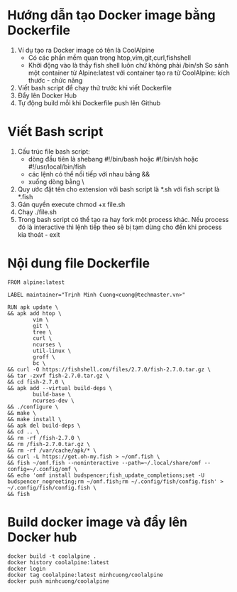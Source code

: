 # Hướng dẫn tạo Docker image bằng Dockerfile

1. Ví dụ tạo ra Docker image có tên là CoolAlpine
	+ Có các phần mềm quan trọng htop,vim,git,curl,fishshell
	+ Khởi động vào là thấy fish shell luôn chứ không phải /bin/sh
	So sánh một container từ Alpine:latest với container tạo ra từ CoolAlpine: kích thước - chức năng
2. Viết bash script để chạy thử trước khi viết Dockerfile
3. Đẩy lên Docker Hub
4. Tự động build mỗi khi Dockerfile push lên Github


# Viết Bash script
1. Cấu trúc file bash script:
	+ dòng đầu tiên là shebang #!/bin/bash hoặc #!/bin/sh hoặc #!/usr/local/bin/fish
	+ các lệnh có thể nối tiếp với nhau bằng &&
	+ xuống dòng bằng \
2. Quy ước đặt tên cho extension với bash script là *.sh với fish script là *.fish
3. Gán quyền execute chmod +x file.sh
4. Chạy ./file.sh
5. Trong bash script có thể tạo ra hay fork một process khác. Nếu process đó là interactive thì lệnh tiếp theo sẽ bị tạm dừng cho đến khi process kia thoát - exit

# Nội dung file Dockerfile
```docker
FROM alpine:latest

LABEL maintainer="Trịnh Minh Cuong<cuong@techmaster.vn>"

RUN apk update \
&& apk add htop \
		vim \
		git \
		tree \
		curl \
		ncurses \
		util-linux \
		groff \
		bc \
&& curl -O https://fishshell.com/files/2.7.0/fish-2.7.0.tar.gz \
&& tar -zxvf fish-2.7.0.tar.gz \
&& cd fish-2.7.0 \
&& apk add --virtual build-deps \
		build-base \
		ncurses-dev \
&& ./configure \
&& make \
&& make install \
&& apk del build-deps \
&& cd .. \
&& rm -rf /fish-2.7.0 \
&& rm /fish-2.7.0.tar.gz \
&& rm -rf /var/cache/apk/* \
&& curl -L https://get.oh-my.fish > ~/omf.fish \
&& fish ~/omf.fish --noninteractive --path=~/.local/share/omf --config=~/.config/omf \
&& echo 'omf install budspencer;fish_update_completions;set -U budspencer_nogreeting;rm ~/omf.fish;rm ~/.config/fish/config.fish' > ~/.config/fish/config.fish \
&& fish
```

# Build docker image và đẩy lên Docker hub
```
docker build -t coolalpine .
docker history coolalpine:latest
docker login
docker tag coolalpine:latest minhcuong/coolalpine
docker push minhcuong/coolalpine
```